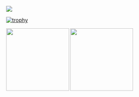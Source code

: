 ![](https://github-profile-summary-cards.vercel.app/api/cards/profile-details?username=shwg8986&theme=dracula) 

[![trophy](https://github-profile-trophy.vercel.app/?username=shwg8986&theme=dracula&column=8
)](https://github.com/ryo-ma/github-profile-trophy)

<p>
  </a>
  <a href="https://github.com/shwg8986">
    <img align="left" height="170px" src="https://github-readme-stats.vercel.app/api/top-langs/?username=shwg8986&layout=compact&theme=tokyonight" />
  </a>
  
  <a href="https://github.com/shwg8986">
    <img align="left" height="170px" src="https://github-readme-stats.vercel.app/api?username=shwg8986&count_private=true&show_icons=true&theme=tokyonight" />
  
</p>



<!-- これらのサイトを参考にさせていただきました。
https://jackswim3411.hatenablog.com/entry/2021/09/18/205206
https://zenn.dev/a_ichi1/articles/0411396e6b887d -->


